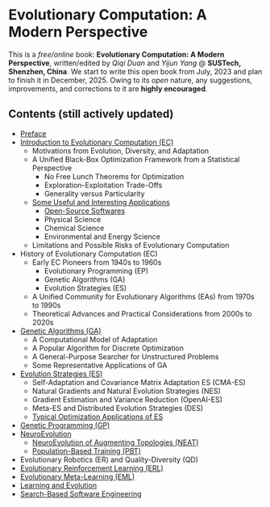 # Evolutionary Computation: A Modern Perspective

This is a *free/online* book: **Evolutionary Computation: A Modern Perspective**, written/edited by *Qiqi Duan* and *Yijun Yang* @ **SUSTech, Shenzhen, China**. We start to write this open book from July, 2023 and plan to finish it in December, 2025. Owing to its *open* nature, any suggestions, improvements, and corrections to it are **highly encouraged**.

## Contents (still actively updated)

* [Preface](https://github.com/Evolutionary-Intelligence/EC-A-Modern-Perspective/blob/main/Preface.md)
* [Introduction to Evolutionary Computation (EC)](https://github.com/Evolutionary-Intelligence/EC-A-Modern-Perspective/blob/main/Introduction-to-Evolutionary-Computation-(EC).md)
  * Motivations from Evolution, Diversity, and Adaptation
  * A Unified Black-Box Optimization Framework from a Statistical Perspective
    * No Free Lunch Theorems for Optimization
    * Exploration-Exploitation Trade-Offs
    * Generality versus Particularity
  * [Some Useful and Interesting Applications](https://github.com/Evolutionary-Intelligence/EC-A-Modern-Perspective/blob/main/Introduction-to-Evolutionary-Computation-(EC).md#some-useful-and-interesting-applications)
    * [Open-Source Softwares](https://github.com/Evolutionary-Intelligence/EC-A-Modern-Perspective/blob/main/Introduction-to-Evolutionary-Computation-(EC).md#open-source-softwares)
    * Physical Science
    * Chemical Science
    * Environmental and Energy Science
  * Limitations and Possible Risks of Evolutionary Computation
* History of Evolutionary Computation (EC)
  * Early EC Pioneers from 1940s to 1960s
    * Evolutionary Programming (EP)
    * Genetic Algorithms (GA)
    * Evolution Strategies (ES)
  * A Unified Community for Evolutionary Algorithms (EAs) from 1970s to 1990s
  * Theoretical Advances and Practical Considerations from 2000s to 2020s
* [Genetic Algorithms (GA)](https://github.com/Evolutionary-Intelligence/EC-A-Modern-Perspective/blob/main/Genetic-Algorithms-(GA).md)
  * A Computational Model of Adaptation
  * A Popular Algorithm for Discrete Optimization 
  * A General-Purpose Searcher for Unstructured Problems
  * Some Representative Applications of GA
* [Evolution Strategies (ES)](https://github.com/Evolutionary-Intelligence/EC-A-Modern-Perspective/blob/main/Evolution-Strategies-(ES).md)
  * Self-Adaptation and Covariance Matrix Adaptation ES (CMA-ES)
  * Natural Gradients and Natural Evolution Strategies (NES)
  * Gradient Estimation and Variance Reduction (OpenAI-ES)
  * Meta-ES and Distributed Evolution Strategies (DES)
  * [Typical Optimization Applications of ES](https://github.com/Evolutionary-Intelligence/EC-A-Modern-Perspective/blob/main/Evolution-Strategies-(ES).md#typical-optimization-applications-of-es)
* [Genetic Programming (GP)](https://github.com/Evolutionary-Intelligence/EC-A-Modern-Perspective/blob/main/Genetic-Programming-(GP).md)
* [NeuroEvolution](https://github.com/Evolutionary-Intelligence/EC-A-Modern-Perspective/blob/main/NeuroEvolution.md)
  * [NeuroEvolution of Augmenting Topologies (NEAT)]()
  * [Population-Based Training (PBT)]()
* Evolutionary Robotics (ER) and Quality-Diversity (QD)
* [Evolutionary Reinforcement Learning (ERL)](https://github.com/Evolutionary-Intelligence/EC-A-Modern-Perspective/blob/main/Evolutionary-Reinforcement-Learning-(ERL).md)
* [Evolutionary Meta-Learning (EML)](https://github.com/Evolutionary-Intelligence/EC-A-Modern-Perspective/blob/main/Evolutionary-Meta-Learning-(EML).md)
* [Learning and Evolution](https://github.com/Evolutionary-Intelligence/EC-A-Modern-Perspective/blob/main/Learning-and-Evolution.md)
* [Search-Based Software Engineering]()
